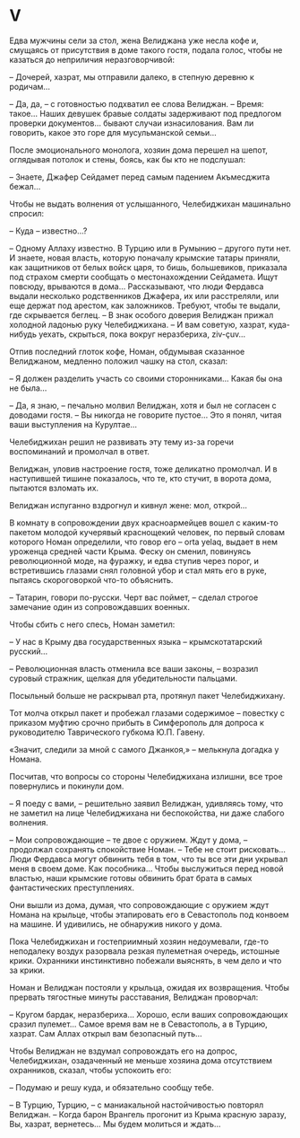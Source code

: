 # V

Едва мужчины сели за стол, жена Велиджана уже несла кофе и, смущаясь от присутствия в доме такого гостя, подала голос, чтобы не казаться до неприличия неразговорчивой:

– Дочерей, хазрат, мы отправили далеко, в степную деревню к родичам…

– Да, да, – с готовностью подхватил ее слова Велиджан.
– Время: такое…
Наших девушек бравые солдаты задерживают под предлогом проверки документов… бывают случаи изнасилования.
Вам ли говорить, какое это горе для мусульманской семьи…

После эмоционального монолога, хозяин дома перешел на шепот, оглядывая потолок и стены, боясь, как бы кто не подслушал:

– Знаете, Джафер Сейдамет перед самым падением Акъмесджита бежал…

Чтобы не выдать волнения от услышанного, Челебиджихан машинально спросил:

– Куда – известно…?

– Одному Аллаху известно.
В Турцию или в Румынию – другого пути нет.
И знаете, новая власть, которую поначалу крымские татары приняли, как защитников от белых войск царя, то бишь, большевиков, приказала под страхом смерти сообщать о местонахождении Сейдамета.
Ищут повсюду, врываются в дома…
Рассказывают, что люди Фердавса выдали несколько родственников Джафера, их или расстреляли, или еще держат под арестом, как заложников.
Требуют, чтобы те выдали, где скрывается беглец.
– В знак особого доверия Велиджан прижал холодной ладонью руку Челебиджихана.
– И вам советую, хазрат, куда-нибудь уехать, скрыться, пока вокруг неразбериха, ziv-çuv…

Отпив последний глоток кофе, Номан, обдумывая сказанное Велиджаном, медленно положил чашку на стол, сказал:

– Я должен разделить участь со своими сторонниками…
Какая бы она не была…

– Да, я знаю, – печально молвил Велиджан, хотя и был не согласен с доводами гостя.
– Вы никогда не говорите пустое…
Это я понял, читая ваши выступления на Курултае…

Челебиджихан решил не развивать эту тему из-за горечи воспоминаний и промолчал в ответ.

Велиджан, уловив настроение гостя, тоже деликатно промолчал.
И в наступившей тишине показалось, что те, кто стучит, в ворота дома, пытаются взломать их.

Велиджан испуганно вздрогнул и кивнул жене: мол, открой…

В комнату в сопровождении двух красноармейцев вошел с каким-то пакетом молодой кучерявый краснощекий человек, по первый словам которого Номан определили, что говор его – orta yelaq, выдает в нем уроженца средней части Крыма.
Феску он сменил, повинуясь революционной моде, на фуражку, и едва ступив через порог, и встретившись глазами снял головной убор и стал мять его в руке, пытаясь скороговоркой что-то объяснить.

– Татарин, говори по-русски.
Черт вас поймет, – сделал строгое замечание один из сопровождавших военных.

Чтобы сбить с него спесь, Номан заметил:

– У нас в Крыму два государственных языка – крымскотатарский русский…

– Революционная власть отменила все ваши законы, – возразил суровый стражник, щелкая для убедительности пальцами.

Посыльный больше не раскрывал рта, протянул пакет Челебиджихану.

Тот молча открыл пакет и пробежал глазами содержимое – повестку с приказом муфтию срочно прибыть в Симферополь для допроса к руководителю Таврического губкома Ю.П.
Гавену.

«Значит, следили за мной с самого Джанкоя,» – мелькнула догадка у Номана.

Посчитав, что вопросы со стороны Челебиджихана излишни, все трое повернулись и покинули дом.

– Я поеду с вами, – решительно заявил Велиджан, удивляясь тому, что не заметил на лице Челебиджихана ни беспокойства, ни даже слабого волнения.

– Мои сопровождающие – те двое с оружием.
Ждут у дома, – продолжал сохранять спокойствие Номан.
– Тебе не стоит рисковать…
Люди Фердавса могут обвинить тебя в том, что ты все эти дни укрывал меня в своем доме.
Как пособника…
Чтобы выслужиться перед новой властью, наши крымские готовы обвинить брат брата в самых фантастических преступлениях.

Они вышли из дома, думая, что сопровождающие с оружием ждут Номана на крыльце, чтобы этапировать его в Севастополь под конвоем на машине.
И удивились, не обнаружив никого у дома.

Пока Челебиджихан и гостеприимный хозяин недоумевали, где-то неподалеку воздух разорвала резкая пулеметная очередь, истошные крики.
Охранники инстинктивно побежали выяснять, в чем дело и что за крики.

Номан и Велиджан постояли у крыльца, ожидая их возвращения.
Чтобы прервать тягостные минуты расставания, Велиджан проворчал:

– Кругом бардак, неразбериха…
Хорошо, если ваших сопровождающих сразил пулемет…
Самое время вам не в Севастополь, а в Турцию, хазрат.
Сам Аллах открыл вам безопасный путь…

Чтобы Велиджан не вздумал сопровождать его на допрос, Челебиджихан, озадаченный не меньше хозяина дома отсутствием охранников, сказал, чтобы успокоить его:

– Подумаю и решу куда, и обязательно сообщу тебе.

– В Турцию, Турцию, – с маниакальной настойчивостью повторял Велиджан.
– Когда барон Врангель прогонит из Крыма красную заразу, Вы, хазрат, вернетесь…
Мы будем молиться и ждать…
